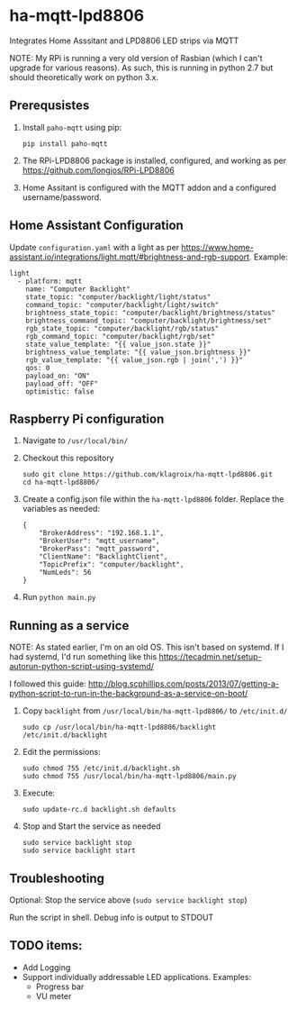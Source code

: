 # ha-mqtt-lpd8806
Integrates Home Asssitant and LPD8806 LED strips via MQTT

NOTE: My RPi is running a very old version of Rasbian (which I can't upgrade for various reasons). As such, this is running in python 2.7 but should theoretically work on python 3.x.

## Prerequsistes

1. Install `paho-mqtt` using pip:    
    ```
    pip install paho-mqtt
    ```

2. The RPi-LPD8806 package is installed, configured, and working as per https://github.com/longjos/RPi-LPD8806

3. Home Assitant is configured with the MQTT addon and a configured username/password.


## Home Assistant Configuration

Update `configuration.yaml` with a light as per https://www.home-assistant.io/integrations/light.mqtt/#brightness-and-rgb-support. Example:    
```
light
  - platform: mqtt
    name: "Computer Backlight"
    state_topic: "computer/backlight/light/status"
    command_topic: "computer/backlight/light/switch"
    brightness_state_topic: "computer/backlight/brightness/status"
    brightness_command_topic: "computer/backlight/brightness/set"
    rgb_state_topic: "computer/backlight/rgb/status"
    rgb_command_topic: "computer/backlight/rgb/set"
    state_value_template: "{{ value_json.state }}"
    brightness_value_template: "{{ value_json.brightness }}"
    rgb_value_template: "{{ value_json.rgb | join(',') }}"
    qos: 0
    payload_on: "ON"       
    payload_off: "OFF"               
    optimistic: false  
```

## Raspberry Pi configuration

1. Navigate to `/usr/local/bin/`
2. Checkout this repository
    ```
    sudo git clone https://github.com/klagroix/ha-mqtt-lpd8806.git
    cd ha-mqtt-lpd8806/
    ```

2. Create a config.json file within the `ha-mqtt-lpd8806` folder. Replace the variables as needed:
    ```
    {
        "BrokerAddress": "192.168.1.1",
        "BrokerUser": "mqtt_username",
        "BrokerPass": "mqtt_password",
        "ClientName": "BacklightClient",
        "TopicPrefix": "computer/backlight",
        "NumLeds": 56
    }
    ```
3. Run `python main.py`

## Running as a service

NOTE: As stated earlier, I'm on an old OS. This isn't based on systemd. If I had systemd, I'd run something like this https://tecadmin.net/setup-autorun-python-script-using-systemd/

I followed this guide: http://blog.scphillips.com/posts/2013/07/getting-a-python-script-to-run-in-the-background-as-a-service-on-boot/

1. Copy `backlight` from `/usr/local/bin/ha-mqtt-lpd8806/` to `/etc/init.d/`
    ```
    sudo cp /usr/local/bin/ha-mqtt-lpd8806/backlight /etc/init.d/backlight
    ```

2. Edit the permissions:
    ```
    sudo chmod 755 /etc/init.d/backlight.sh
    sudo chmod 755 /usr/local/bin/ha-mqtt-lpd8806/main.py
    ```

3. Execute:
    ```
    sudo update-rc.d backlight.sh defaults
    ```

4. Stop and Start the service as needed
    ```
    sudo service backlight stop
    sudo service backlight start
    ```

## Troubleshooting

Optional: Stop the service above (`sudo service backlight stop`)

Run the script in shell. Debug info is output to STDOUT


## TODO items:
* Add Logging
* Support individually addressable LED applications. Examples:
    * Progress bar
    * VU meter